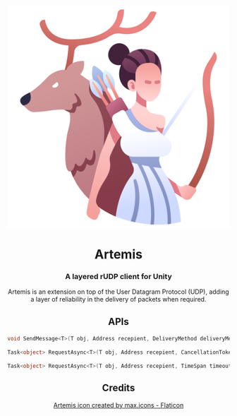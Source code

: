<div align=center>   
<img src="Graphics/artemis.png">

# Artemis
### A layered rUDP client for Unity
  Artemis is an extension on top of the User Datagram Protocol (UDP), adding a layer of reliability in the delivery of packets when required.
</div>

<div align=center>
  
## APIs
```csharp
void SendMessage<T>(T obj, Address recepient, DeliveryMethod deliveryMethod)
```
  
```csharp
Task<object> RequestAsync<T>(T obj, Address recepient, CancellationToken ct = default) 
```
  
```csharp
Task<object> RequestAsync<T>(T obj, Address recepient, TimeSpan timeout, CancellationToken ct = default)
```

</div>

<div align=center>
  
## Credits
<a href="https://www.flaticon.com/free-icons/artemis" title="artemis icons">Artemis icon created by max.icons - Flaticon</a>
</div>
